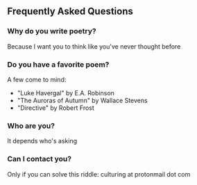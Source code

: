 ## Frequently Asked Questions

### Why do you write poetry?

Because I want you to think like you've never thought before

### Do you have a favorite poem?

A few come to mind:

- "Luke Havergal" by E.A. Robinson  
- "The Auroras of Autumn" by Wallace Stevens  
- "Directive" by Robert Frost   

### Who are you?

It depends who's asking

### Can I contact you?

Only if you can solve this riddle: culturing at protonmail dot com